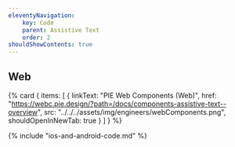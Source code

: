 ```yaml
---
eleventyNavigation:
    key: Code
    parent: Assistive Text
    order: 2
shouldShowContents: true
---
```


## Web

{% card {
  items: [
        {
          linkText: "PIE Web Components (Web)",
          href: "https://webc.pie.design/?path=/docs/components-assistive-text--overview",
          src: "../../../assets/img/engineers/webComponents.png",
          shouldOpenInNewTab: true
        }
    ]
} %}

{% include "ios-and-android-code.md" %}
